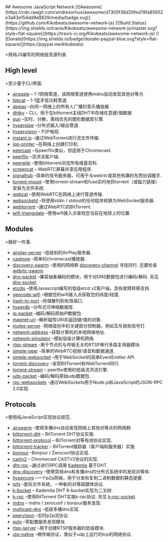 <div class="github-widget" data-repo="Kikobeats/awesome-network-js"></div>
<script async src="https://pagead2.googlesyndication.com/pagead/js/adsbygoogle.js"></script><ins class="adsbygoogle" style="display:block" data-ad-client="ca-pub-6890694312814945" data-ad-slot="5473692530" data-ad-format="auto"  data-full-width-responsive="true"></ins><script>(adsbygoogle = window.adsbygoogle || []).push({});</script>
## Awesome JavaScript Network [![Awesome](https://cdn.rawgit.com/sindresorhus/awesome/d7305f38d29fed78fa85652e3a63e154dd8e8829/media/badge.svg)](https://github.com/Kikobeats/awesome-network-js) [![Build Status](https://img.shields.io/travis/Kikobeats/awesome-network-js/master.svg?style=flat-square)](https://travis-ci.org/Kikobeats/awesome-network-js) [![Donate](https://img.shields.io/badge/donate-paypal-blue.svg?style=flat-square)](https://paypal.me/kikobeats)

&gt;用纯JS编写的网络层资源列表.

## High level

&gt;至少基于CLI界面.

* [airpaste](https://github.com/mafintosh/airpaste) – 1-1网络管道，该网络管道使用mdns自动发现其他对等方.
* [blecat](https://github.com/mafintosh/blecat) – 1-1蓝牙低功耗管道.
* [deejay](https://github.com/mafintosh/deejay) –向同一网络上的所有人广播的音乐播放器.
* [dhtkv](https://github.com/maxogden/dhtkv) – CLI，用于在bittorrent主线DHT中存储任意键/值数据.
* [gun](https://github.com/amark/gun) –实时，分散，离线优先的图形数据库引擎.
* [hyperpipe](https://github.com/mafintosh/hyperpipe) –分布式输入/输出管道.
* [hypervision](https://github.com/mafintosh/hypervision) – P2P电视.
* [instant.io](https://github.com/webtorrent/instant.io) –通过WebTorrent进行流文件传输.
* [ipp-printer](https://github.com/watson/ipp-printer) –在网络上创建打印机.
* [peercast](https://github.com/mafintosh/peercast) –与peerflix类似，但适用于Chromecast.
* [peerflix](https://github.com/mafintosh/peerflix) –流洪流客户端.
* [peerwiki](https://github.com/mafintosh/peerwiki) –使用bittorrent浏览所有维基百科.
* [screencat](https://github.com/maxogden/screencat) – WebRTC屏幕共享应用程序.
* [signalhub](https://github.com/mafintosh/signalhub) –简单的信令服务器，可用于与webrtc或其他有趣的东西协调握手.
* [torrent-mount](https://github.com/mafintosh/torrent-mount) –使用torrent-stream和fuse实时地将torrent（或磁力链接）安装为文件系统.
* [webcat](https://github.com/mafintosh/webcat) –使用WebRTC在网络上进行管道传输.
* [websocketd](https://github.com/joewalnes/websocketd) –将使用stdin / stdout的任何程序转换为WebSocket服务器.
* [webtorrent](https://github.com/webtorrent/webtorrent) –通过WebRTC的BitTorrent.
* [wifi-triangulate](https://github.com/watson/wifi-triangulate) –使用wifi接入点查找您当前在地球上的位置.

## Modules

&gt;做好一件事.

* [airplay-server](https://github.com/watson/airplay-server) –低级别的AirPlay服务器.
* [castnow](https://github.com/xat/chromecast-player) –简单的chromecast播放器.
* [discovery-swarm](https://github.com/mafintosh/discovery-swarm) –使用的网络群 [discovery-channel](https://github.com/maxogden/discovery-channel) 寻找同行. 还要检查 [webrtc-swarm](https://github.com/mafintosh/webrtc-swarm).
* [dns-packet](https://github.com/mafintosh/dns-packet)  –兼容抽象编码的模块，用于对DNS数据包进行编码/解码. 另见 [dns-socket](https://github.com/mafintosh/dns-socket).
* [etcdjs](https://github.com/mafintosh/etcdjs) –使用Javascript编写的低级etcd v2客户端，具有故障转移支持.
* [geocode-wifi](https://github.com/watson/geocode-wifi) –根据您的wifi接入点获取您的纬度/经度.
* [hash-to-port](https://github.com/mafintosh/hash-to-port) –将值散列到有效端口.
* [hyperdb](https://github.com/mafintosh/hyperdb) –分布式可伸缩数据库.
* [ip-packet](https://github.com/mafintosh/ip-packet) –编码/解码原始IP数据包.
* [magnet-uri](https://github.com/webtorrent/magnet-uri) –解析磁性URI并返回键/值的对象.
* [mutex-server](https://github.com/samchon/mutex-server) -网络级别中的关键部分控制器，例如互斥锁和信号灯.
* [network-address](https://github.com/mafintosh/network-address) –获取计算机的本地网络地址.
* [network-simulator](https://github.com/substack/network-simulator) –模拟低级计算机网络.
* [rtsp-stream](https://github.com/watson/rtsp-stream) -用于节点的与传输无关的RTSP串行多路复用器模块.
* [simple-peer](https://github.com/feross/simple-peer) –简单的WebRTC视频/语音和数据通道.
* [simple-websocket](https://github.com/feross/simple-websocket) –用于WebSocket的简单EventEmitter API.
* [torrent-discovery](https://github.com/webtorrent/torrent-discovery) –发现BitTorrent和WebTorrent同行.
* [torrent-stream](https://github.com/mafintosh/torrent-stream) – peerflix使用的低级流洪流引擎.
* [udp-packet](https://github.com/substack/udp-packet) –编码/解码原始udp数据包.
* [rpc-websockets](https://github.com/elpheria/rpc-websockets) -通过WebSockets用于Node.js和JavaScript的JSON-RPC 2.0实现.

## Protocols

&gt;使用纯JavaScript实现协议规范.

* [airswarm](https://github.com/mafintosh/airswarm) –使用多播dns自动发现网络上其他对等点的网络群.
* [bittorrent-dht](https://github.com/webtorrent/bittorrent-dht) – BitTorrent DHT协议实施.
* [bittorrent-protocol](https://github.com/webtorrent/bittorrent-protocol) – BitTorrent对等有线协议实现.
* [bittorrent-tracker](https://github.com/webtorrent/bittorrent-tracker) – BitTorrent跟踪器（客户端和服务器）实施
* [bonjour](https://github.com/watson/bonjour) -Bonjour / Zeroconf协议实现.
* [castv2](https://github.com/thibauts/node-castv2) – Chromecast CASTV2协议的实现.
* [dht-rpc](https://github.com/mafintosh/dht-rpc) –通过进行RPC调用 [Kademlia](https://pdos.csail.mit.edu/~petar/papers/maymounkov-kademlia-lncs.pdf) 基于DHT.
* [dns-discovery](https://github.com/mafintosh/dns-discovery) –使用常规dns和多播dns的分布式系统中的发现对等体.
* [hypercore](https://github.com/mafintosh/hypercore) –一个p2p网络，用于分发和复制二进制数据的静态提要.
* [ipfs](https://github.com/ipfs/js-ipfs-api) –星际文件系统，一种新的对等超媒体协议.
* [k-bucket](https://github.com/tristanls/k-bucket) – Kademlia DHT K-bucket实现为二叉树.
* [k-rpc](https://github.com/mafintosh/k-rpc)  –使用BitTorrent DHT实施k-rpc协议. 另见 [k-rpc-socket](https://github.com/mafintosh/k-rpc-socket).
* [mdns](https://github.com/agnat/node_mdns) – mdns / zeroconf / bonjour服务发现.
* [multicast-dns](https://github.com/mafintosh/multicast-dns) –低级多播dns实现.
* [peervision](https://github.com/mafintosh/peervision) –实时p2p流协议.
* [polo](https://github.com/mafintosh/polo) –零配置服务发现模块.
* [rtsp-server](https://github.com/watson/rtsp-server) –用于创建RTSP服务器的低级模块.
* [utp-native](https://github.com/mafintosh/utp-native) –微传输协议，类似于udp上运行的tcp的网络协议.
